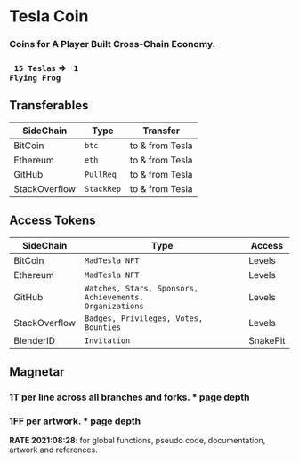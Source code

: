 # Tesla Coin

### Coins for A Player Built Cross-Chain Economy.
###  <code> 15 Teslas</code> ⇒ <code> 1 Flying Frog</code>


## Transferables

| SideChain | Type | Transfer |
| --- | --- | --- |
| BitCoin | <code>btc</code> | to & from Tesla  |
| Ethereum | <code>eth</code> | to & from Tesla |
| GitHub | <code>PullReq</code> | to & from Tesla |
| StackOverflow | <code>StackRep</code> | to & from Tesla |

## Access Tokens

| SideChain | Type | Access |
| --- | --- | --- |
| BitCoin | <code>MadTesla NFT</code>  | Levels  |
| Ethereum | <code>MadTesla NFT</code> | Levels |
| GitHub | <code>Watches, Stars, Sponsors, Achievements, Organizations</code> | Levels |
| StackOverflow | <code>Badges, Privileges, Votes, Bounties </code> | Levels |
| BlenderID |<code>Invitation</code> | SnakePit |
## Magnetar 
### 1T per line across all branches and forks. * page depth
### 1FF per artwork. * page depth
**RATE 2021:08:28**: for global functions, pseudo code, documentation, artwork and references.


